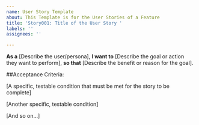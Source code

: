 ```yaml
---
name: User Story Template
about: This Template is for the User Stories of a Feature
title: 'Story001: Title of the User Story '
labels: ''
assignees: ''

---
```


**As a** [Describe the user/persona],
**I want to** [Describe the goal or action they want to perform],
**so that** [Describe the benefit or reason for the goal].

##Acceptance Criteria:

[A specific, testable condition that must be met for the story to be complete]

[Another specific, testable condition]

[And so on...]

